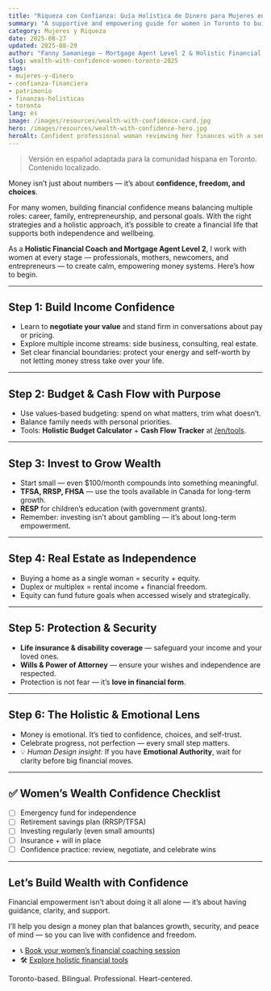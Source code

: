 ```yaml
---
title: "Riqueza con Confianza: Guía Holística de Dinero para Mujeres en Toronto (2025)"
summary: "A supportive and empowering guide for women in Toronto to build financial confidence, independence, and long-term security — blending strategy with holistic wellbeing."
category: Mujeres y Riqueza
date: 2025-08-27
updated: 2025-08-29
author: "Fanny Samaniego — Mortgage Agent Level 2 & Holistic Financial Coach"
slug: wealth-with-confidence-women-toronto-2025
tags:
- mujeres-y-dinero
- confianza-financiera
- patrimonio
- finanzas-holisticas
- toronto
lang: es
image: /images/resources/wealth-with-confidence-card.jpg
hero: /images/resources/wealth-with-confidence-hero.jpg
heroAlt: Confident professional woman reviewing her finances with a sense of clarity and empowerment
---
```

> Versión en español adaptada para la comunidad hispana en Toronto. Contenido localizado.

Money isn’t just about numbers — it’s about **confidence, freedom, and choices**.  

For many women, building financial confidence means balancing multiple roles: career, family, entrepreneurship, and personal goals. With the right strategies and a holistic approach, it’s possible to create a financial life that supports both independence and wellbeing.  

As a **Holistic Financial Coach and Mortgage Agent Level 2**, I work with women at every stage — professionals, mothers, newcomers, and entrepreneurs — to create calm, empowering money systems. Here’s how to begin.

---

## Step 1: Build Income Confidence

- Learn to **negotiate your value** and stand firm in conversations about pay or pricing.  
- Explore multiple income streams: side business, consulting, real estate.  
- Set clear financial boundaries: protect your energy and self-worth by not letting money stress take over your life.  

---

## Step 2: Budget & Cash Flow with Purpose

- Use values-based budgeting: spend on what matters, trim what doesn’t.  
- Balance family needs with personal priorities.  
- Tools: **Holistic Budget Calculator** + **Cash Flow Tracker** at [/en/tools](/es/herramientas).  

---

## Step 3: Invest to Grow Wealth

- Start small — even $100/month compounds into something meaningful.  
- **TFSA, RRSP, FHSA** — use the tools available in Canada for long-term growth.  
- **RESP** for children’s education (with government grants).  
- Remember: investing isn’t about gambling — it’s about long-term empowerment.  

---

## Step 4: Real Estate as Independence

- Buying a home as a single woman = security + equity.  
- Duplex or multiplex = rental income + financial freedom.  
- Equity can fund future goals when accessed wisely and strategically.  

---

## Step 5: Protection & Security

- **Life insurance & disability coverage** — safeguard your income and your loved ones.  
- **Wills & Power of Attorney** — ensure your wishes and independence are respected.  
- Protection is not fear — it’s **love in financial form**.  

---

## Step 6: The Holistic & Emotional Lens

- Money is emotional. It’s tied to confidence, choices, and self-trust.  
- Celebrate progress, not perfection — every small step matters.  
- 💡 *Human Design insight:* If you have **Emotional Authority**, wait for clarity before big financial moves.  

---

## ✅ Women’s Wealth Confidence Checklist

- [ ] Emergency fund for independence  
- [ ] Retirement savings plan (RRSP/TFSA)  
- [ ] Investing regularly (even small amounts)  
- [ ] Insurance + will in place  
- [ ] Confidence practice: review, negotiate, and celebrate wins  

---

## Let’s Build Wealth with Confidence

Financial empowerment isn’t about doing it all alone — it’s about having guidance, clarity, and support.  

I’ll help you design a money plan that balances growth, security, and peace of mind — so you can live with confidence and freedom.  

- 📞 [Book your women’s financial coaching session](/es/contacto)  
- 🛠 [Explore holistic financial tools](/es/herramientas)  

Toronto-based. Bilingual. Professional. Heart-centered.  

